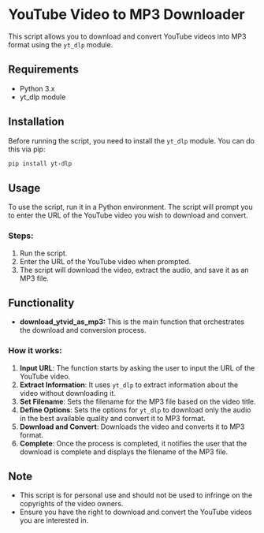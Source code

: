 # YouTube Video to MP3 Downloader

This script allows you to download and convert YouTube videos into MP3 format using the `yt_dlp` module.

## Requirements

- Python 3.x
- yt_dlp module

## Installation

Before running the script, you need to install the `yt_dlp` module. You can do this via pip:

```bash
pip install yt-dlp
```

## Usage

To use the script, run it in a Python environment. The script will prompt you to enter the URL of the YouTube video you wish to download and convert.

### Steps:

1. Run the script.
2. Enter the URL of the YouTube video when prompted.
3. The script will download the video, extract the audio, and save it as an MP3 file.

## Functionality

- **download_ytvid_as_mp3:** This is the main function that orchestrates the download and conversion process.

### How it works:

1. **Input URL**: The function starts by asking the user to input the URL of the YouTube video.
2. **Extract Information**: It uses `yt_dlp` to extract information about the video without downloading it.
3. **Set Filename**: Sets the filename for the MP3 file based on the video title.
4. **Define Options**: Sets the options for `yt_dlp` to download only the audio in the best available quality and convert it to MP3 format.
5. **Download and Convert**: Downloads the video and converts it to MP3 format.
6. **Complete**: Once the process is completed, it notifies the user that the download is complete and displays the filename of the MP3 file.

## Note

- This script is for personal use and should not be used to infringe on the copyrights of the video owners.
- Ensure you have the right to download and convert the YouTube videos you are interested in.
